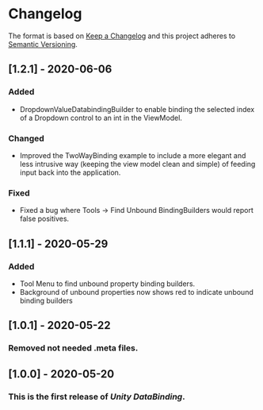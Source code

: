 # Changelog

The format is based on [Keep a Changelog](http://keepachangelog.com/en/1.0.0/)
and this project adheres to [Semantic Versioning](http://semver.org/spec/v2.0.0.html).

## [1.2.1] - 2020-06-06
### Added
- DropdownValueDatabindingBuilder to enable binding the selected index of a Dropdown control to an int in the ViewModel.

### Changed
- Improved the TwoWayBinding example to include a more elegant and less intrusive way (keeping the view model clean and simple) of feeding input back into the application.

### Fixed
- Fixed a bug where Tools -> Find Unbound BindingBuilders would report false positives.


## [1.1.1] - 2020-05-29
### Added
- Tool Menu to find unbound property binding builders.
- Background of unbound properties now shows red to indicate unbound binding builders


## [1.0.1] - 2020-05-22

### Removed not needed .meta files.

## [1.0.0] - 2020-05-20

### This is the first release of *Unity DataBinding*.